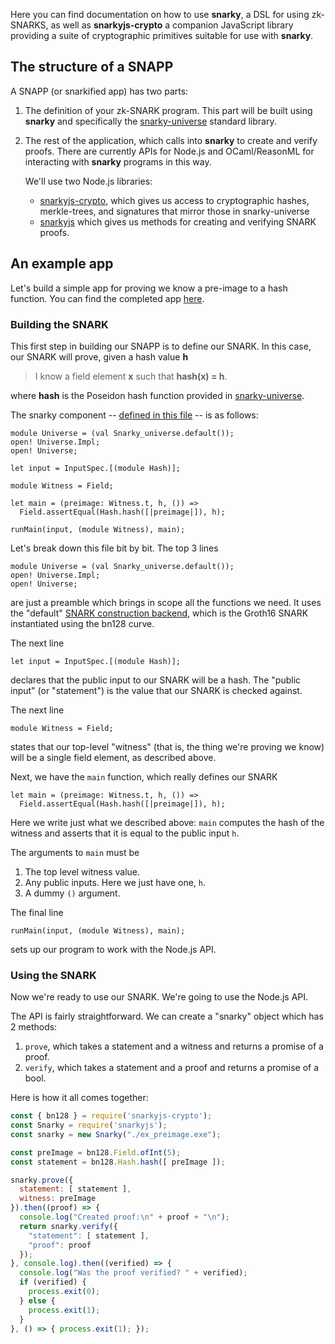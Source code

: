Here you can find documentation on how to use **snarky**, a DSL for using zk-SNARKS, as well as **snarkyjs-crypto** a companion JavaScript library providing a suite of cryptographic primitives suitable for use with **snarky**.


## The structure of a SNAPP

A SNAPP (or snarkified app) has two parts:

1. The definition of your zk-SNARK program. This part will be built using **snarky**
   and specifically the [snarky-universe](/docs/snarks/snarky-universe) standard library.
2. The rest of the application, which calls into **snarky** to create and verify proofs.
   There are currently APIs for Node.js and OCaml/ReasonML for interacting with **snarky** programs in this way.

    We'll use two Node.js libraries:

    - [snarkyjs-crypto](/docs/snarks/snarkyjs-crypto), which gives us access
      to cryptographic hashes, merkle-trees, and signatures that mirror those in snarky-universe
    - [snarkyjs](https://www.npmjs.com/package/snarkyjs) which gives us methods for creating and verifying SNARK proofs.

## An example app

Let's build a simple app for proving we know a pre-image to a hash function.
You can find the completed app [here]().

### Building the SNARK
This first step in building our SNAPP is to define our SNARK. In this case, our SNARK
will prove, given a hash value **h**

> I know a field element **x** such that **hash(x) = h**.

where **hash** is the Poseidon hash function provided in [snarky-universe]().

The snarky component -- [defined in this file]() -- is as follows:

```reasonml
module Universe = (val Snarky_universe.default());
open! Universe.Impl;
open! Universe;

let input = InputSpec.[(module Hash)];

module Witness = Field;

let main = (preimage: Witness.t, h, ()) =>
  Field.assertEqual(Hash.hash([|preimage|]), h);

runMain(input, (module Witness), main);
```

Let's break down this file bit by bit. The top 3 lines
```reasonml
module Universe = (val Snarky_universe.default());
open! Universe.Impl;
open! Universe;
```
are just a preamble which brings in scope all the functions we need. It uses the "default" [SNARK construction backend](),
which is the Groth16 SNARK instantiated using the bn128 curve.

The next line
```reasonml
let input = InputSpec.[(module Hash)];
```
declares that the public input to our SNARK will be a hash. The "public input" (or "statement") is the value that our
SNARK is checked against.

The next line
```reasonml
module Witness = Field;
```
states that our top-level "witness" (that is, the thing we're proving we know) will be a single field element,
as described above.

Next, we have the `main` function, which really defines our SNARK
```reasonml
let main = (preimage: Witness.t, h, ()) =>
  Field.assertEqual(Hash.hash([|preimage|]), h);
```

Here we write just what we described above: `main` computes the hash of the witness and asserts that it is
equal to the public input `h`.

The arguments to `main` must be

1. The top level witness value.
2. Any public inputs. Here we just have one, `h`.
3. A dummy `()` argument.

The final line
```reasonml
runMain(input, (module Witness), main);
```
sets up our program to work with the Node.js API.

### Using the SNARK
Now we're ready to use our SNARK. We're going to use the Node.js API.

The API is fairly straightforward. We can create a "snarky" object which has 2 methods:

1. `prove`, which takes a statement and a witness and returns a promise of a proof.
2. `verify`, which takes a statement and a proof and returns a promise of a bool.

Here is how it all comes together:

```javascript
const { bn128 } = require('snarkyjs-crypto');
const Snarky = require('snarkyjs');
const snarky = new Snarky("./ex_preimage.exe");

const preImage = bn128.Field.ofInt(5);
const statement = bn128.Hash.hash([ preImage ]);

snarky.prove({
  statement: [ statement ],
  witness: preImage
}).then((proof) => {
  console.log("Created proof:\n" + proof + "\n");
  return snarky.verify({
    "statement": [ statement ],
    "proof": proof
  });
}, console.log).then((verified) => {
  console.log("Was the proof verified? " + verified);
  if (verified) {
    process.exit(0);
  } else {
    process.exit(1);
  }
}, () => { process.exit(1); });
```

